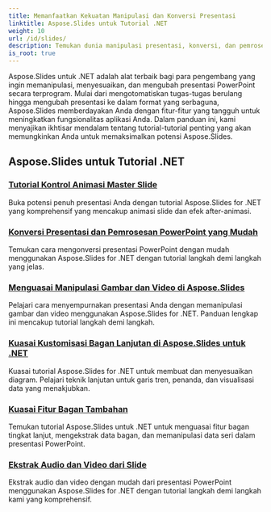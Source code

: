 ```yaml
---
title: Memanfaatkan Kekuatan Manipulasi dan Konversi Presentasi
linktitle: Aspose.Slides untuk Tutorial .NET
weight: 10
url: /id/slides/
description: Temukan dunia manipulasi presentasi, konversi, dan pemrosesan PowerPoint dengan tutorial Aspose.Slides untuk .NET. Pelajari cara membuat, mengonversi, dan menyempurnakan presentasi untuk hasil yang mengesankan.
is_root: true
---
```

Aspose.Slides untuk .NET adalah alat terbaik bagi para pengembang yang ingin memanipulasi, menyesuaikan, dan mengubah presentasi PowerPoint secara terprogram. Mulai dari mengotomatiskan tugas-tugas berulang hingga mengubah presentasi ke dalam format yang serbaguna, Aspose.Slides memberdayakan Anda dengan fitur-fitur yang tangguh untuk meningkatkan fungsionalitas aplikasi Anda. Dalam panduan ini, kami menyajikan ikhtisar mendalam tentang tutorial-tutorial penting yang akan memungkinkan Anda untuk memaksimalkan potensi Aspose.Slides.

## Aspose.Slides untuk Tutorial .NET
### [Tutorial Kontrol Animasi Master Slide](./master-slide-animation-control/)
Buka potensi penuh presentasi Anda dengan tutorial Aspose.Slides for .NET yang komprehensif yang mencakup animasi slide dan efek after-animasi.
### [Konversi Presentasi dan Pemrosesan PowerPoint yang Mudah](./presentation-conversion-guide/)
Temukan cara mengonversi presentasi PowerPoint dengan mudah menggunakan Aspose.Slides for .NET dengan tutorial langkah demi langkah yang jelas.
### [Menguasai Manipulasi Gambar dan Video di Aspose.Slides](./mastering-image-and-video-manipulation/)
Pelajari cara menyempurnakan presentasi Anda dengan memanipulasi gambar dan video menggunakan Aspose.Slides for .NET. Panduan lengkap ini mencakup tutorial langkah demi langkah.
### [Kuasai Kustomisasi Bagan Lanjutan di Aspose.Slides untuk .NET](./master-advanced-chart-customization/)
Kuasai tutorial Aspose.Slides for .NET untuk membuat dan menyesuaikan diagram. Pelajari teknik lanjutan untuk garis tren, penanda, dan visualisasi data yang menakjubkan.
### [Kuasai Fitur Bagan Tambahan](./master-additional-chart-features/)
Temukan tutorial Aspose.Slides untuk .NET untuk menguasai fitur bagan tingkat lanjut, mengekstrak data bagan, dan memanipulasi data seri dalam presentasi PowerPoint.
### [Ekstrak Audio dan Video dari Slide](./extract-audio-and-video/)
Ekstrak audio dan video dengan mudah dari presentasi PowerPoint menggunakan Aspose.Slides for .NET dengan tutorial langkah demi langkah kami yang komprehensif.